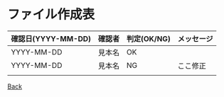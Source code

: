 # ファイル作成表

| 確認日(YYYY-MM-DD) | 確認者 | 判定(OK/NG) | メッセージ |
| --- | --- | --- | --- |
| YYYY-MM-DD | 見本名 | OK | |
| YYYY-MM-DD | 見本名 | NG | ここ修正 |
|||||

[Back](../README.md)